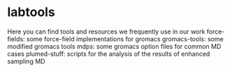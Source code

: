 # labtools
Here you can find tools and resources we frequently use in our work
force-fields: some force-field implementations for gromacs
gromacs-tools: some modified gromacs tools
mdps: some gromacs option files for common MD cases
plumed-stuff: scripts for the analysis of the results of enhanced sampling MD
